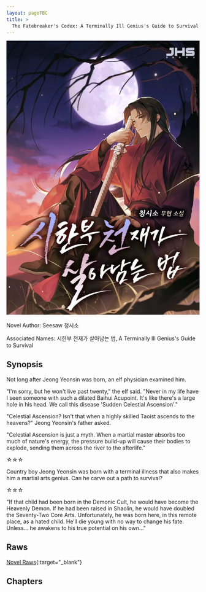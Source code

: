 ```yaml
---
layout: pageFBC
title: >
  The Fatebreaker's Codex: A Terminally Ill Genius's Guide to Survival
---
```


![FBC](/Images/TIGGS.png)

Novel Author: Seesaw 청시소

Associated Names: 시한부 천재가 살아남는 법, A Terminally Ill Genius's Guide to Survival

## Synopsis

Not long after Jeong Yeonsin was born, an elf physician examined him.

"I'm sorry, but he won't live past twenty," the elf said. "Never in my life have I seen someone with such a dilated Baihui Acupoint. It's like there's a large hole in his head. We call this disease 'Sudden Celestial Ascension'."

"Celestial Ascension? Isn't that when a highly skilled Taoist ascends to the heavens?" Jeong Yeonsin's father asked.

"Celestial Ascension is just a myth. When a martial master absorbs too much of nature's energy, the pressure build-up will cause their bodies to explode, sending them across the river to the afterlife."

☆☆☆

Country boy Jeong Yeonsin was born with a terminal illness that also makes him a martial arts genius. Can he carve out a path to survival?

☆☆☆

"If that child had been born in the Demonic Cult, he would have become the Heavenly Demon. If he had been raised in Shaolin, he would have doubled the Seventy-Two Core Arts. Unfortunately, he was born here, in this remote place, as a hated child. He’ll die young with no way to change his fate. Unless… he awakens to his true potential on his own..."

## Raws

[Novel Raws](https://series.naver.com/novel/detail.series?productNo=5896155){:target="_blank"}

## Chapters

